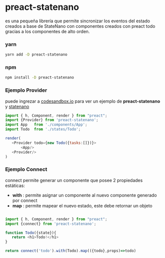 # preact-statenano

es una pequeña librería que permite sincronizar los eventos del estado creados a base de StateNano con componentes creados con preact todo  gracias a los componentes de alto orden.

### yarn

```bash
yarn add -D preact-statenano
```
### npm

```bash
npm install -D preact-statenano
```

### Ejemplo Provider

puede ingrezar a [codesandbox.io](https://codesandbox.io/s/4xjvlqx870) para ver un ejemplo de **preact-statenano** y [statenano](https://github.com/UpperCod/statenano)

```javascript
import { h, Component, render } from "preact";
import {Provider} from 'preact-statenano';
import App   from './components/App';
import Todo  from './states/Todo';

render(
   <Provider todo={new Todo({tasks:[]})}>
       <App/>
   <Provider/>
)
```

### Ejemplo Connect

connect permite generar un componente que posee 2 propiedades estáticas:

- **with** : permite asignar un componente al nuevo componente generado por connect
- **map**  : permite mapear el nuevo estado, este debe retornar un objeto

```javascript

import { h, Component, render } from "preact";
import {connect} from 'preact-statenano';

function Todo({state}){
   return <h1>Todo!</h1>
}

return connect('todo').with(Todo).map(({todo},props)=>todo)

```


